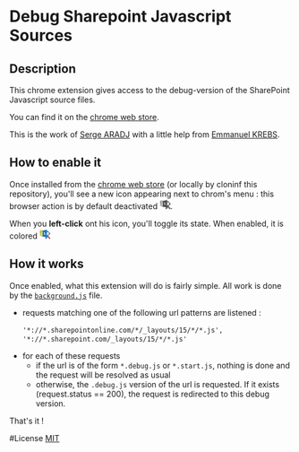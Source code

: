 # Debug Sharepoint Javascript Sources
## Description

This chrome extension gives access to the debug-version of the SharePoint Javascript source files.

You can find it on the [chrome web store][1].

This is the work of [Serge ARADJ](https://github.com/orty) with a little help from [Emmanuel KREBS](https://github.com/e-krebs).


## How to enable it
Once installed from the [chrome web store][1] (or locally by cloninf this repository), you'll see a new icon appearing next to chrom's menu : 
this browser action is by default deactivated ![deactivated browser action](icons/icon19_disabled.png).

When you __left-click__ ont his icon, you'll toggle its state.
When enabled, it is colored
![deactivated browser action](icons/icon19.png)

## How it works
Once enabled, what this extension will do is fairly simple.
All work is done by the [`background.js`](/background.js) file.
- requests matching one of the following url patterns are listened :
    ```
    '*://*.sharepointonline.com/*/_layouts/15/*/*.js',
    '*://*.sharepoint.com/_layouts/15/*/*.js'
    ```
- for each of these requests
    - if the url is of the form `*.debug.js` or `*.start.js`, nothing is done and the request will be resolved as usual
    - otherwise, the `.debug.js` version of the url is requested. If it exists (request.status == 200), the request is redirected to this debug version.

That's it !

#License
[MIT](/LICENSE)

[1]: https://chrome.google.com/webstore/detail/debug-sharepoint-javascri/okfjnbcodjjeenchhkkfblbdnpfnpidm